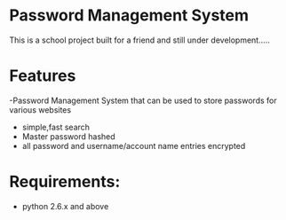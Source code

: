 # Password Management System
This is a school project built for a friend and still under development.....

# Features
-Password Management System that can be used to store passwords for various websites
- simple,fast search
- Master password hashed
- all password and username/account name entries encrypted

# Requirements:

- python 2.6.x and above

